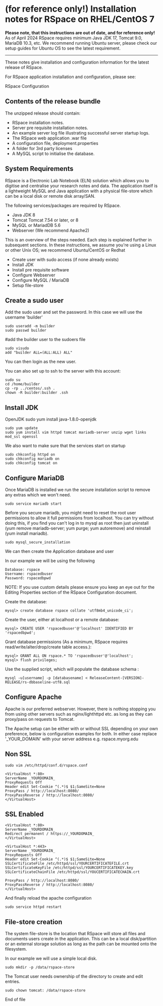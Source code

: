 (for reference only!) Installation notes for RSpace on RHEL/CentOS 7
==============================================

**Please note, that this instructions are out of date, and for reference only!** 
As of April 2024 RSpace requires minimum Java JDK 17, Tomcat 9.0, MariaDB 10.3, etc.
We recommend running Ubuntu server, please check our setup guides for Ubuntu OS to see the latest requirement. 

-------------------------------

These notes give installation and configuration information for the latest 
release of RSpace.

For RSpace application installation and configuration, please see:

RSpace Configuration

Contents of the release bundle
-------------------------------

The unzipped release should contain:

* RSpace installation notes.
* Server pre requisite installation notes.
* An example server log file illustrating successful server startup logs.
* The RSpace web application .war file
* A configuration file, deployment.properties
* A folder for 3rd party licenses
* A MySQL script to initialise the database. 


System Requirements
---------------------------

RSpace is a Electronic Lab Notebook (ELN) solution which allows you to digitise and centralise your research notes and data.
The application itself is a lightweight MySQL and Java application with a physical file-store which can be a local disk or remote disk array/SAN. 

The following services/packages are required by RSpace.

* Java JDK 8
* Tomcat Tomcat 7.54 or later,  or 8
* MySQL or MariadDB  5.6 
* Webserver (We recommend Apache2)

This is an overview of the steps needed. Each step is explained further in subsequent sections.
In these instructions, we assume you're using a Linux or other Unix OS; we recommend Ubuntu/CentOS or Redhat

* Create user with sudo access (if none already exists)
* Install JDK
* Install pre requisite software
* Configure Webserver
* Configure MySQL / MariaDB
* Setup file-store

Create a sudo user
-----------------------------

Add the sudo user and set the password. In this case we will use the username 'builder'

    sudo useradd -m builder
    sudo passwd builder

#add the builder user to the sudoers file

    sudo visudo
    add "builder ALL=(ALL:ALL) ALL"

You can then login as the new user.

You can also set up to ssh to the server with this account:
    
    sudo su
    cd /home/builder
    cp -rp ../centos/.ssh .
    chown -R builder:builder .ssh

Install JDK
-----------------------------

OpenJDK
    sudo yum install java-1.8.0-openjdk

    sudo yum update
    sudo yum install vim httpd tomcat mariadb-server unzip wget links mod_ssl openssl
  
We also want to make sure that the services start on startup

    sudo chkconfig httpd on
    sudo chkconfig mariadb on
    sudo chkconfig tomcat on

Configure MariaDB
-----------------------------

Once MariaDB is installed we run the secure installation script to remove any extras which we won't need.

    sudo service mariadb start

Before you secure mariadb, you might need to reset the root user
permissions to allow it full permissions from localhost.  You can try
without doing this, if you find you can't log in to mysql as root then
just uninstall (yum remove mariadb-server; yum purge; yum autoremove)
and reinstall (yum install mariadb).

    sudo mysql_secure_installation

We can then create the Application database and user

In our example we will be using the following

    Database: rspace
    Username: rspacedbuser
    Password: rspacedbpwd

NOTE: If you use custom details please ensure you keep an eye out for the Editing Properties section of the RSpace Configuration document.

Create the database:

    mysql> create database rspace collate 'utf8mb4_unicode_ci';

Create the user, either at localhost or a remote database: 

    mysql> CREATE USER 'rspacedbuser'@'localhost' IDENTIFIED BY 'rspacedbpwd';

Grant database permissions (As a minimum, RSpace requires read/write/alter/drop/create table access.):

    mysql> GRANT ALL ON rspace.* TO 'rspacedbuser'@'localhost';
	mysql> flush privileges;

Use the supplied script, which will populate the database schema :

    mysql -u[username] -p [databasename] < ReleaseContent-[VERSION]-RELEASE/rs-dbbaseline-utf8.sql


Configure Apache 
-----------------------------

Apache is our preferred webserver. However, there is nothing stopping you from using other servers such as nginx/lighthttpd etc. as long as they can proxy/pass on requests to Tomcat.

The Apache setup can be either with or without SSL depending on your own preference, below is configuration examples for both. In either case replace '_YOUR_DOMAIN' with your server address e.g. rspace.myorg.edu

Non SSL
----------------

    sudo vim /etc/httpd/conf.d/rspace.conf

    <VirtualHost *:80>
    ServerName _YOURDOMAIN_
    ProxyRequests Off
    Header edit Set-Cookie ^(.*)$ $1;SameSite=None
    ProxyPass / http://localhost:8080/
    ProxyPassReverse / http://localhost:8080/
    </VirtualHost>

SSL Enabled
----------------

    <VirtualHost *:80>
    ServerName _YOURDOMAIN_
    Redirect permanent / https://_YOURDOMAIN_
    </VirtualHost>

    <VirtualHost *:443>
	ServerName _YOURDOMAIN_
	ProxyRequests Off
    Header edit Set-Cookie ^(.*)$ $1;SameSite=None
	SSLCertificateFile /etc/httpd/ssl/YOURCERTIFICATEFILE.crt
	SSLCertificateKeyFile /etc/httpd/ssl/YOURCERTIFICATEKEY.key
	SSLCertificateChainFile /etc/httpd/ssl/YOUCERTIFICATECHAIN.crt
   
	ProxyPass / http://localhost:8080/
	ProxyPassReverse / http://localhost:8080/
    </VirtualHost>

And finally reload the apache configuration

    sudo service httpd restart


File-store creation
-----------------------------

The system file-store is the location that RSpace will store all files and documents users create in the application. This can be a local disk/partition or an external storage solution as long as the path can be mounted onto the filesystem.

In our example we will use a simple local disk. 

    sudo mkdir -p /data/rspace-store

The Tomcat user needs ownership of the directory to create and edit entries.

    sudo chown tomcat: /data/rspace-store


End of file
